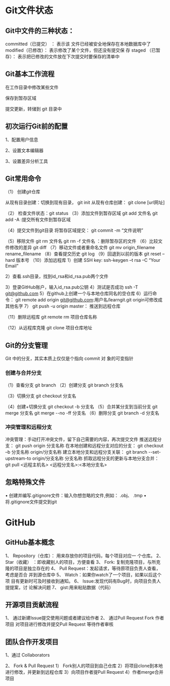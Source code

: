 #  Git文件状态

## Git中文件的三种状态：
committed（已提交） ： 表示该 文件已经被安全地保存在本地数据库中了
modified（已修改）： 表示修改了某个文件，但还没有提交保 存
staged （已暂存）： 表示把已修改的文件放在下次提交时要保存的清单中  

## Git基本工作流程

在工作目录中修改某些文件

保存到暂存区域

提交更新，转储到 git 目录中  

## 初次运行Git前的配置  

1、配置用户信息

2、设置文本编辑器 

3、设置差异分析工具  

## Git常用命令  

（1） 创建git仓库

从现有目录创建：切换到现有目录， git init
从现有仓库创建： git clone [url网址]

（2） 检查文件状态：git status
（3）添加文件到暂存区域
git add 文件名
git add -A :提交所有文件到暂存区域

（4）提交文件到git目录
将暂存区域提交： git commit -m “文件说明”

（5）移除文件
git rm 文件名
git rm -f 文件名 ：删除暂存区的文件
（6）比较文件修改的差异
git diff
（7）移动文件或者重命名文件
git mv origin_filename rename_filename
（8）查看提交历史
git log
（9）回退到以前的版本
git reset –hard 版本号
（10）添加远程库
1）创建 SSH key: ssh-keygen –t rsa –C “Your Email”

2）查看.ssh目录，找到id_rsa和id_rsa.pub两个文件

3）登录GitHub账户，输入id_rsa.pub公钥
4）测试是否成功 ssh -T git@github.com
5）在github上创建一个与本地仓库同名的空仓库
6）运行命令： git remote add origin git@github.com:用户名/learngit.git
origin可修改成其他名字
7） git push -u origin master： 推送到远程仓库  

（11）删除远程库
git remote rm 项目仓库名称  

（12）从远程库克隆
git clone 项目仓库地址  

## Git的分支管理  

Git 中的分支，其实本质上仅仅是个指向 commit 对
象的可变指针  

### 创建与合并分支  

（1）查看分支
git branch
（2）创建分支
git branch 分支名  

（3）切换分支
git checkout 分支名  

（4）创建+切换分支
git checkout -b 分支名
（5）合并某分支到当前分支
git merge 分支名
git merge --no -ff 分支名
（6）删除分支
git branch -d 分支名  

### 冲突管理和远程分支  

冲突管理：手动打开冲突文件，留下自己需要的内容，再次提交文件
推送远程分支： git push origin 分支名称
在本地创建和远程分支对应的分支： git checkout –b 分支名称 origin/分支名称
建立本地分支和远程分支关联： git branch --set-upstream-to origin/分支名称 分支名称
抓取远程分支的更新与本地分支合并： git pull <远程主机名> <远程分支名>:<本地分支名>

## 忽略特殊文件  

• 创建并编写.gitignore文件：输入你想忽略的文件,例如： .obj、 .tmp
• 将.gitignore文件提交到git  

# GitHub  

## GitHub基本概念   

1、 Repository（仓库）： 用来存放你的项目代码，每个项目对应一
个仓库。
2、 Star（收藏） ：即收藏别人的项目，方便查看
3、 Fork: 复制克隆项目，与所克隆的项目是独立存在的
4、 Pull Request：发起请求，等待原项目负责人查看，考虑是否合
并到源仓库中
5、 Watch：如果你watch了一个项目，如果以后这个项
目有更新时可及时接收到通知。
6、 Issue:发现代码有Bug时，向项目负责人提提案，讨
论解决问题
7、 gist:用来粘贴数据（代码）  

## 开源项目贡献流程  

1、 通过新建Issue提交使用问题或者建议给作者
2、 通过Pull Request
Fork 作者项目
对项目进行修改并提交Pull Request
等待作者审核  

## 团队合作开发项目  

1、通过 Collaborators  

2、 Fork & Pull Request
1） Fork别人的项目到自己仓库
2）将项目clone到本地进行修改，并更新到远程仓库
3）向项目作者提Pull Request
4）作者merge合并项目  